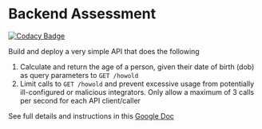 # Backend Assessment

[![Codacy Badge](https://api.codacy.com/project/badge/Grade/2b697faf8d5242e4ab750b3d091568a9)](https://app.codacy.com/gh/phiiileo/validate-age?utm_source=github.com&utm_medium=referral&utm_content=phiiileo/validate-age&utm_campaign=Badge_Grade_Settings)

Build and deploy a very simple API that does the following

1.  Calculate and return the age of a person, given their date of birth (dob) as query parameters to `GET /howold`
2.  Limit calls to `GET /howold` and prevent excessive usage from potentially ill-configured or malicious integrators. Only allow a maximum of 3 calls per second for each API client/caller

See full details and instructions in this [Google Doc](https://docs.google.com/document/d/1ma5vKz0j34gwI9WYrZddMM1ENlQddGOVFJ5qdSq2QlQ)
